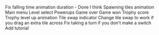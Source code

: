 Fix falling time animation duration - Done I think
Spawning tiles animation
Main menu
Level select
Powerups
Game over
Game won
Trophy score
Trophy level up animation
Tile swap indicator
Change tile swap to work if you drag an extra tile across
Fix taking a turn if you don't make a switch
Add tutorial

